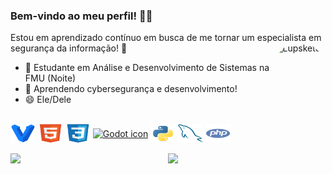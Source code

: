 ### Bem-vindo ao meu perfil! 🐱‍👤

Estou em aprendizado contínuo em busca de me tornar um especialista em segurança da informação! 🔐
<img align="right" alt="Lupsketch" height="150" style="border-radius:50px;padding:0px;" src="https://cdn.discordapp.com/attachments/677630961105764362/976237989980147772/lupsketch.png">
- 🔭 Estudante em Análise e Desenvolvimento de Sistemas na FMU (Noite)
- 🌱 Aprendendo cybersegurança e desenvolvimento!
- 😄 Ele/Dele

</div>
<div style="display: inline_block"><br>
  <img align="center" alt="Vagrant" height="30" width="40" src="https://raw.githubusercontent.com/devicons/devicon/master/icons/vagrant/vagrant-original.svg">
  <img align="center" alt="HTML" height="30" width="40" src="https://raw.githubusercontent.com/devicons/devicon/master/icons/html5/html5-original.svg">
  <img align="center" alt="CSS" height="30" width="40" src="https://raw.githubusercontent.com/devicons/devicon/master/icons/css3/css3-original.svg">
  <a title="GDScript" href="https://commons.wikimedia.org/wiki/File:Godot_icon.svg"><img width="35" alt="Godot icon" src="https://upload.wikimedia.org/wikipedia/commons/thumb/6/6a/Godot_icon.svg/512px-Godot_icon.svg.png" align='center' alt="GDScript"></a>
  <img align="center" alt="Python" height="30" width="40" src="https://raw.githubusercontent.com/devicons/devicon/master/icons/python/python-original.svg">
  <img align="center" alt="MySQL" height="30" width="40" src="https://raw.githubusercontent.com/devicons/devicon/master/icons/mysql/mysql-original.svg">
  <img align="center" alt="PHP" height="30" width="40" src="https://raw.githubusercontent.com/devicons/devicon/master/icons/php/php-plain.svg">
</div><br>

<div align="center">
  <a href="https://github.com/CaioLuppo">
  <img align="left" height="160em" src="https://github-readme-stats.vercel.app/api?username=CaioLuppo&show_icons=true&theme=dark&include_all_commits=true&count_private=true"/>
  <img height="160em" src="https://github-readme-stats.vercel.app/api/top-langs/?username=CaioLuppo&layout=compact&langs_count=7&theme=dark"/>
</div>
